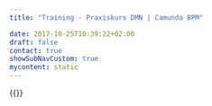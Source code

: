 ```yaml
---
title: "Training - Praxiskurs DMN | Camunda BPM"

date: 2017-10-25T10:39:22+02:00
draft: false
contact: true
showSubNavCustom: true
mycontent: static
---
```

{{<training-single
name="DMN Training"
namede="Praxiskurs DMN"
category="modeling"
targetgroup="Jeder, der DMN im Detail verstehen möchte. "
courseoverview="<p>Der perfekte Einstieg in DMN! Decision Model and Notation (DMN) ist der neue Standard der Object Management Group (OMG), der Institution hinter BPMN, UML etc. Mit DMN können die für Entscheidungsfindungen relevanten Regelwerke in einer standardisierten Form modelliert und automatisiert werden - was BPMN für Prozesse ist, ist DMN für Entscheidungen.</p><p>In unserem kompakten 1-tägigen Einsteigerseminar erhalten Sie einen profunden Überblick über DMN, inklusive der möglichen Einsatzgebiete, Nutzenpotentiale und konkreten Herangehensweisen zur Umsetzung.</p>"
agenda="<ul><li>Einführung in DMN und Entscheidungstabellen</li><li>Ausdrücke mit FEEL</li><li>Hit Policies und Design von Entscheidungslogik</li><li>Ausführung von Entscheidungslogik</li><li>DMN im Kontext von BPMN</li><li>Abbildung komplexer Entscheidungen mit Decision Requirements Diagrams</li><li>Decision Flows</li></ul>"
coursegoals="<p>Dieser 1-tägige Kurs ermöglicht einen praxisorientierten Einstieg in DMN. Dabei stehen Entscheidungstabellen sowie die Analyseleistung 'Problem -> DMN Modell' im Fokus der Erklärungen und Übungen. Daneben wird auf die Möglichkeiten zur Automatisierung praktisch eingegangen (inkl. Live-Demo), und es werden Aspekte der DMN-Governance diskutiert.</p>"
prerequisites="Keine "
duration="1 Tag "
certificate="Teilnahmezertifikat"
pricing="850€">}}